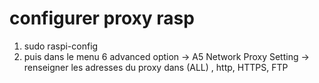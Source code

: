 # configurer proxy rasp

1. sudo raspi-config
2. puis dans le menu 6 advanced option -> A5 Network Proxy Setting -> renseigner les adresses du proxy dans (ALL) , http, HTTPS, FTP